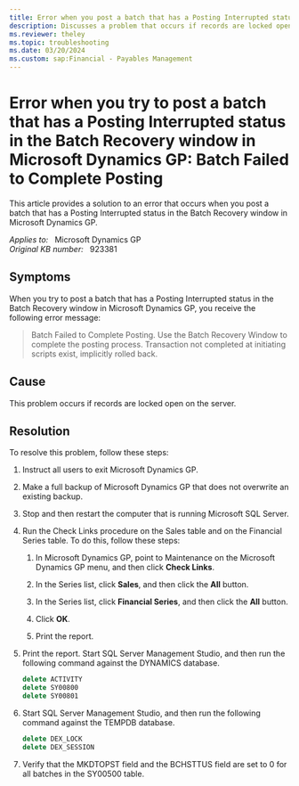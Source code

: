 ```yaml
---
title: Error when you post a batch that has a Posting Interrupted status in the Batch Recovery window 
description: Discusses a problem that occurs if records are locked open on the server. Provides a resolution.
ms.reviewer: theley
ms.topic: troubleshooting
ms.date: 03/20/2024
ms.custom: sap:Financial - Payables Management
---
```

# Error when you try to post a batch that has a Posting Interrupted status in the Batch Recovery window in Microsoft Dynamics GP: Batch Failed to Complete Posting

This article provides a solution to an error that occurs when you post a batch that has a Posting Interrupted status in the Batch Recovery window in Microsoft Dynamics GP.

_Applies to:_ &nbsp; Microsoft Dynamics GP  
_Original KB number:_ &nbsp; 923381

## Symptoms

When you try to post a batch that has a Posting Interrupted status in the Batch Recovery window in Microsoft Dynamics GP, you receive the following error message:

> Batch Failed to Complete Posting. Use the Batch Recovery Window to complete the posting process. Transaction not completed at initiating scripts exist, implicitly rolled back.

## Cause

This problem occurs if records are locked open on the server.

## Resolution

To resolve this problem, follow these steps:

1. Instruct all users to exit Microsoft Dynamics GP.

2. Make a full backup of Microsoft Dynamics GP that does not overwrite an existing backup.

3. Stop and then restart the computer that is running Microsoft SQL Server.

4. Run the Check Links procedure on the Sales table and on the Financial Series table. To do this, follow these steps:

    1. In Microsoft Dynamics GP, point to Maintenance on the Microsoft Dynamics GP menu, and then click **Check Links**.

    2. In the Series list, click **Sales**, and then click the **All** button.

    3. In the Series list, click **Financial Series**, and then click the **All** button.

    4. Click **OK**.

    5. Print the report.

5. Print the report. Start SQL Server Management Studio, and then run the following command against the DYNAMICS database.

    ```sql
    delete ACTIVITY
    delete SY00800
    delete SY00801
    ```

6. Start SQL Server Management Studio, and then run the following command against the TEMPDB database.

    ```sql
    delete DEX_LOCK
    delete DEX_SESSION
    ```

7. Verify that the MKDTOPST field and the BCHSTTUS field are set to 0 for all batches in the SY00500 table.
